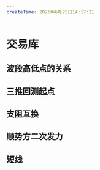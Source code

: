 ```yaml
---
createTime: 2025年6月25日14:17:21
---
```

<CreateTime />

# 交易库


## 波段高低点的关系





## 三推回测起点





## 支阻互换



## 顺势方二次发力



## 短线